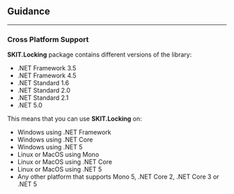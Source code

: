 ## Guidance

---

### Cross Platform Support

**SKIT.Locking** package contains different versions of the library:

* .NET Framework 3.5
* .NET Framework 4.5
* .NET Standard 1.6
* .NET Standard 2.0
* .NET Standard 2.1
* .NET 5.0

This means that you can use **SKIT.Locking** on:

* Windows using .NET Framework
* Windows using .NET Core
* Windows using .NET 5
* Linux or MacOS using Mono
* Linux or MacOS using .NET Core
* Linux or MacOS using .NET 5
* Any other platform that supports Mono 5, .NET Core 2, .NET Core 3 or .NET 5